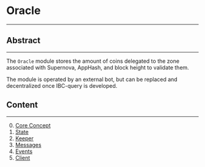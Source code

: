 # Oracle

---

## Abstract

---
The `Oracle` module stores the amount of coins delegated to the zone associated with Supernova, AppHash, and block height to validate them. 

The module is operated by an external bot, but can be replaced and decentralized once IBC-query is developed.

## Content

---
0. [Core Concept](spec/en/00_core_concept.md)
1. [State](spec/en/01_state.md)
2. [Keeper](spec/en/02_keeper.md)
3. [Messages](spec/en/03_messages.md)
4. [Events](spec/en/04_events.md)
5. [Client](spec/en/05_client.md)